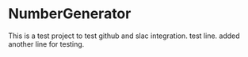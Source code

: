# NumberGenerator
This is a test project to test github and slac integration.
test line.
added another line for testing.

